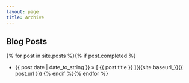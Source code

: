 ```yaml
---
layout: page
title: Archive
---
```


## Blog Posts

{% for post in site.posts %}{% if post.completed %}
  * {{ post.date | date_to_string }} &raquo; [ {{ post.title }} ]({{site.baseurl_}}{{ post.url }})
{% endif %}{% endfor %}